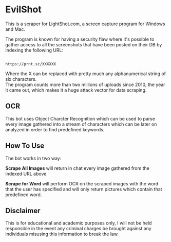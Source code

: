 # EvilShot
This is a scraper for LightShot.com, a screen capture program for Windows and Mac.

The program is known for having a security flaw where it's possible to gather access to all the screenshots that have been posted on their DB by indexing the following URL:

                                                                 https://prnt.sc/XXXXXX
 
 Where the X can be replaced with pretty much any alphanumerical string of six characters.                                                              
 The program counts more than two millions of uploads since 2010, the year it came out, which makes it a huge attack vector for data scraping. 
 
 ## OCR
 This bot uses Object Charcter Recognition which can be used to parse every image gathered into a stream 
 of characters which can be later on analyzed in order to find predefined keywords.

## How To Use
The bot works in two way: 

<b>Scrape All Images</b> will return in chat every image gathered from the indexed URL above

<b>Scrape for Word</b> will perform OCR on the scraped images with the word that the user has specified and will only return pictures which contain that predefined word.

## Disclaimer
This is for educational and academic purposes only, I will not be held responsible in the event any criminal charges be brought against any individuals misusing this 
information to break the law.


